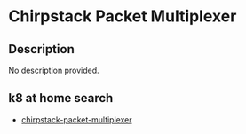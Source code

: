 # Chirpstack Packet Multiplexer

## Description

No description provided.

## k8 at home search

- [chirpstack-packet-multiplexer](https://nanne.dev/k8s-at-home-search/#/chirpstack-packet-multiplexer)
